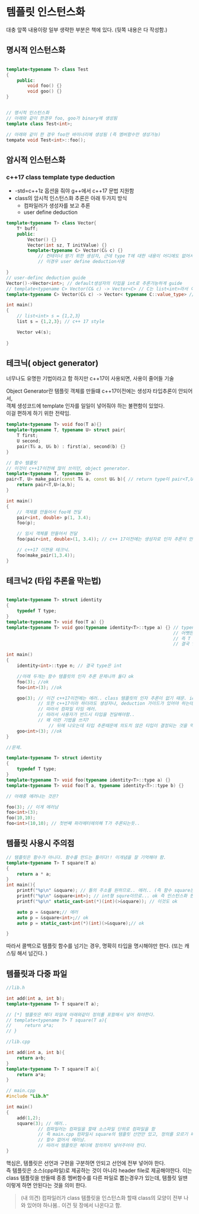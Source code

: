 # 템플릿 인스턴스화

대충 앞쪽 내용이랑 일부 생략한 부분은 책에 있다. (뒷쪽 내용은 다 작성함.)

## 명시적 인스턴스화

```c++

template<typename T> class Test
{
    public:
        void foo() {}
        void goo() {}
}


// 명시적 인스턴스화
// 아래와 같이 한경우 foo, goo가 binary에 생성됨
template class Test<int>;

// 아래와 같이 한 경우 foo만 바이너리에 생성됨 (즉 멤버함수만 생성가능)
tempate void Test<int>::foo();
```

## 암시적 인스턴스화

### c++17 class template type deduction

- -std=c++1z 옵션을 줘야 g++에서 c++17 문법 지원함
- class의 암시적 인스턴스화 추론은 아래 두가지 방식
  - 컴파일러가 생성자를 보고 추론
  - user define deduction 


```c++
template<typename T> class Vector{
    T* buff;
    public:
        Vector() {}
        Vector(int sz, T initValue) {}
        template<typename C> Vector(C& c) {} 
            // 컨테이너 받기 위한 생성자, 근데 type T에 대한 내용이 어디에도 없어서 T는 추론 불가
            // 이경우 user define deduction사용

}
// user-definc deduction guide
Vector()->Vector<int>; // default생성자의 타입을 int로 추론가능하게 guide
// template<typename C> Vector(C& c) -> Vector<C> // C는 list<int>라서 이렇게 하면 안됨. 원하는것은 T가 int가 되게 하는것.
template<typename C> Vector(C& c) -> Vector< typename C::value_type> // 이렇게 해야 T에 int가 들어감 나중에 배움.

int main()
{
    // list<int> s = {1,2,3}
    list s = {1,2,3}; // c++ 17 style

    Vector v4(s);
    
}
```

## 테크닉( object generator)

너무나도 유명한 기법이라고 함
하지만 c++17이 사용되면, 사용이 줄어들 기술  

Object Generator란 템플릿 객체를 만들떄 c++17이전에는 생성자 타입추론이 안되어서,  
객체 생성코드에 template 인자를 일일이 넣어줘야 하는 불편함이 있었다.  
이걸 편하게 하기 위한 전략임.

```c++
template<typename T> void foo(T a){}
template<typename T, typename U> struct pair{
    T first;
    U second;
    pair(T& a, U& b) : first(a), second(b) {}
}

// 함수 템플릿
// 이것이 c++17이전에 많이 쓰이던, object generator.
template<typename T, typename U>
pair<T, U> make_pair(const T& a, const U& b){ // return type이 pair<T,U>
    return pair<T,U>(a,b);
}

int main()
{
    // 객체를 만들어서 foo에 전달
    pair<int, double> p(1, 3.4);
    foo(p);

    // 임시 객체를 만들어서 전달
    foo(pair<int, double>(1, 3.4)); // c++ 17이전에는 생성자로 인자 추론이 안되어서 이렇게 int,double을 표현해야함

    // c++17 이전용 테크닉.
    foo(make_pair(1,3.4));
}

```

## 테크닉2 (타입 추론을 막는법)

```c++

template<typename T> struct identity
{
    typedef T type;
}
template<typename T> void foo(T a) {}
template<typename T> void goo(typename identity<T>::type a) {} // typename은 나중에 나온다. 
                                                               // 어쨋든 해석은 identity<T> 안에 있는 type을 꺼냄.
                                                               // 즉 T 가 나옴.. 
                                                               // 결국 foo랑 같은거 아님? NO~~

int main()
{
    identity<int>::type n; // 결국 type은 int

    //아래 두개는 함수 템플릿의 인자 추론 문제니까 둘다 ok
    foo(3); //ok
    foo<int>(3); //ok

    goo(3); // 이건 c++17이전에는 에러.. class 템플릿의 인자 추론이 없기 때문. identity<T> 이거 추론 말이다.
            // 또한 c++17이라 하더라도 생성자나, deduction 가이드가 있어야 하는데, 없으므로.. 추론이 불가능.
            // 따라서 컴파일 타임 에러.
            // 따라서 사용자가 반드시 타입을 전달해야함.. 
            // 왜 이런 기법을 쓰지?
                // 뒤에 나오는데 타입 추론때문에 의도치 않은 타입이 결정되는 것을 막기 위함
    goo<int>(3); //ok
}
```

```c++
//문제.

template<typename T> struct identity
{
    typedef T type;
}
template<typename T> void foo(typename identity<T>::type a) {}
template<typename T> void foo(T a, typename identity<T>::type b) {}

// 아래중 에러나는 것은?

foo(3); // 이게 에러남
foo<int>(3);
foo(10,10);
foo<int>(10,10); // 첫번째 파라메터에의해 T가 추론되는듯.. 


```

## 템플릿 사용시 주의점

```c++
// 템플릿은 함수가 아니다. 함수를 만드는 틀이다!! 이개념을 잘 기억해야 함.
template<typename T> T square(T a)
{
	return a * a;
}
int main(){
    printf("%p\n" &square); // 틀의 주소를 원하므로.. 에러.. (즉 함수 square는 인스턴스화 하지 않았으므로.. 함수 square는 존재하지 않는다. )
    printf("%p\n" &square<int>); // int형 squre이므로... ok 즉 인스턴스화 한다. 
    printf("%p\n" static_cast<int(*)(int)(>&square)); // 이것도 ok

    auto p = &square;// 에러
    auto p = &square<int>;// ok
    auto p = static_cast<int(*)(int)(>&square);// ok

}
```

따라서 콜백으로 템플릿 함수를 넘기는 경우, 명확히 타입을 명시해야만 한다. (또는 캐스팅 해서 넘긴다. ) 

## 템플릿과 다중 파일

```c++
//lib.h

int add(int a, int b);
template<typename T> T square(T a);

// [*] 템플릿은 헤더 파일에 아래와같이 정의롤 포함해서 넣어 줘야한다. 
// template<typename T> T square(T a){
//     return a*a;
// }

```

```c++
//lib.cpp

int add(int a, int b){
    return a+b;
}
template<typename T> T square(T a){
    return a*a;
}

```

```c++
// main.cpp
#include "Lib.h"

int main()
{
    add(1,2);
    square(3); // 에러.. 
            // 컴파일러는 컴파일을 할때 소스파일 단위로 컴파일을 함
            // 즉 main.cpp 컴파일시 square의 템플릿 선언만 있고, 정의를 모르기 때문에 main 컴파일리 템플릿의 인스턴스화를 
            // 할수 없어서 에러남. 
            // 따라서 템플릿은 헤더에 정의까지 넣어주어야 한다. 
}

```

핵심은, 템플릿은 선언과 구현을 구분하면 안되고 선언에 전부 넣어야 한다.  
즉 템플릿은 소스(cpp파일)로 제공하는 것이 아니라 header file로 제공해야한다. 
이는 class 템플릿을 만들때 종종 멤버함수를 다른 파일로 뽑는경우가 있는데, 
템플릿 일땐 이렇게 하면 안된다는 것을 의미 한다. 

> (내 의견) 컴파일러가 class 템플릿을 인스턴스화 할때 class의 모양이 전부 나와 있어야 하나봄.. 이건 뒷 장에서 나온다고 함. 
